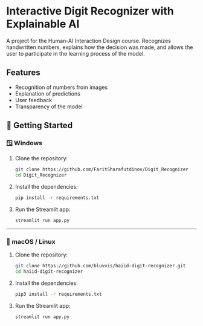 # Interactive Digit Recognizer with Explainable AI

A project for the Human-AI Interaction Design course. Recognizes handwritten numbers, explains how the decision was made, and allows the user to participate in the learning process of the model.

## Features
- Recognition of numbers from images
- Explanation of predictions
- User feedback
- Transparency of the model

## 🚀 Getting Started

### 🪟 Windows

1. Clone the repository:

    ```bash
    git clone https://github.com/FaritSharafutdinov/Digit_Recognizer
    cd Digit_Recognizer
    ```

2. Install the dependencies:

    ```bash
    pip install -r requirements.txt
    ```

3. Run the Streamlit app:

    ```bash
    streamlit run app.py
    ```

---

### 🍏 macOS / Linux

1. Clone the repository:

    ```bash
    git clone https://github.com/bluvvis/haiid-digit-recognizer.git
    cd haiid-digit-recognizer
    ```

2. Install the dependencies:

    ```bash
    pip3 install -r requirements.txt
    ```

3. Run the Streamlit app:

    ```bash
    streamlit run app.py
    ```
